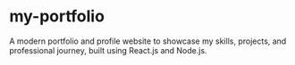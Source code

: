 # my-portfolio
A modern portfolio and profile website to showcase my skills, projects, and professional journey, built using React.js and Node.js.
